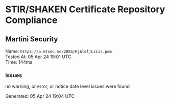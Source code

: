 # STIR/SHAKEN Certificate Repository Compliance

## Martini Security

Name: `https://p.mtsec.me/2884/KjAl6ljLziir.pem`\
Tested At: 05 Apr 24 19:01 UTC\
Time: 144ms

### Issues

no warning, or error, or notice date level issues were found

Generated: 05 Apr 24 19:04 UTC